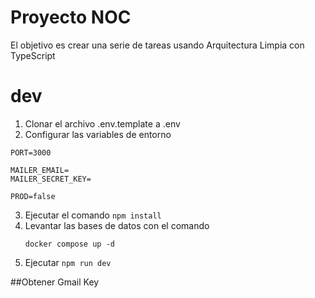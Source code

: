 # Proyecto NOC
El objetivo es crear una serie de tareas usando Arquitectura Limpia con TypeScript

# dev
1. Clonar el archivo .env.template a .env
2. Configurar las variables de entorno
```
PORT=3000

MAILER_EMAIL=
MAILER_SECRET_KEY=

PROD=false
```

3. Ejecutar el comando ```npm install```
4. Levantar las bases de datos con el comando
    ```
    docker compose up -d 
    ```
5. Ejecutar ```npm run dev```

##Obtener Gmail Key 
